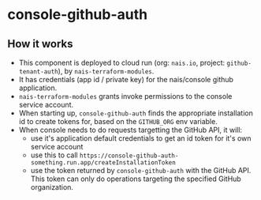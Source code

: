 # console-github-auth

## How it works
- This component is deployed to cloud run (org: `nais.io`, project: `github-tenant-auth`), by `nais-terraform-modules`.
- It has credentials (app id / private key) for the nais/console github application.
- `nais-terraform-modules` grants invoke permissions to the console service account.
- When starting up, `console-github-auth` finds the appropriate installation id to create tokens for, based on the `GITHUB_ORG` env variable.
- When console needs to do requests targetting the GitHub API, it will:
	- use it's application default credentials to get an id token for it's own service account
	- use this to call `https://console-github-auth-something.run.app/createInstallationToken`
	- use the token returned by `console-github-auth` with the GitHub API. This token can only do operations targeting the specified GitHub organization.
